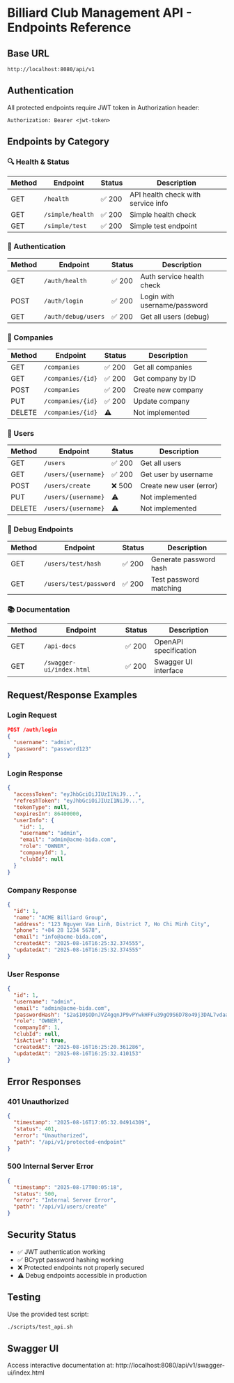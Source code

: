 # Billiard Club Management API - Endpoints Reference

## Base URL
`http://localhost:8080/api/v1`

## Authentication
All protected endpoints require JWT token in Authorization header:
```
Authorization: Bearer <jwt-token>
```

## Endpoints by Category

### 🔍 Health & Status
| Method | Endpoint | Status | Description |
|--------|----------|--------|-------------|
| GET | `/health` | ✅ 200 | API health check with service info |
| GET | `/simple/health` | ✅ 200 | Simple health check |
| GET | `/simple/test` | ✅ 200 | Simple test endpoint |

### 🔐 Authentication
| Method | Endpoint | Status | Description |
|--------|----------|--------|-------------|
| GET | `/auth/health` | ✅ 200 | Auth service health check |
| POST | `/auth/login` | ✅ 200 | Login with username/password |
| GET | `/auth/debug/users` | ✅ 200 | Get all users (debug) |

### 🏢 Companies
| Method | Endpoint | Status | Description |
|--------|----------|--------|-------------|
| GET | `/companies` | ✅ 200 | Get all companies |
| GET | `/companies/{id}` | ✅ 200 | Get company by ID |
| POST | `/companies` | ✅ 200 | Create new company |
| PUT | `/companies/{id}` | ✅ 200 | Update company |
| DELETE | `/companies/{id}` | ⚠️ | Not implemented |

### 👥 Users
| Method | Endpoint | Status | Description |
|--------|----------|--------|-------------|
| GET | `/users` | ✅ 200 | Get all users |
| GET | `/users/{username}` | ✅ 200 | Get user by username |
| POST | `/users/create` | ❌ 500 | Create new user (error) |
| PUT | `/users/{username}` | ⚠️ | Not implemented |
| DELETE | `/users/{username}` | ⚠️ | Not implemented |

### 🐛 Debug Endpoints
| Method | Endpoint | Status | Description |
|--------|----------|--------|-------------|
| GET | `/users/test/hash` | ✅ 200 | Generate password hash |
| GET | `/users/test/password` | ✅ 200 | Test password matching |

### 📚 Documentation
| Method | Endpoint | Status | Description |
|--------|----------|--------|-------------|
| GET | `/api-docs` | ✅ 200 | OpenAPI specification |
| GET | `/swagger-ui/index.html` | ✅ 200 | Swagger UI interface |

## Request/Response Examples

### Login Request
```json
POST /auth/login
{
  "username": "admin",
  "password": "password123"
}
```

### Login Response
```json
{
  "accessToken": "eyJhbGciOiJIUzI1NiJ9...",
  "refreshToken": "eyJhbGciOiJIUzI1NiJ9...",
  "tokenType": null,
  "expiresIn": 86400000,
  "userInfo": {
    "id": 1,
    "username": "admin",
    "email": "admin@acme-bida.com",
    "role": "OWNER",
    "companyId": 1,
    "clubId": null
  }
}
```

### Company Response
```json
{
  "id": 1,
  "name": "ACME Billiard Group",
  "address": "123 Nguyen Van Linh, District 7, Ho Chi Minh City",
  "phone": "+84 28 1234 5678",
  "email": "info@acme-bida.com",
  "createdAt": "2025-08-16T16:25:32.374555",
  "updatedAt": "2025-08-16T16:25:32.374555"
}
```

### User Response
```json
{
  "id": 1,
  "username": "admin",
  "email": "admin@acme-bida.com",
  "passwordHash": "$2a$10$ODnJVZ4gqnJP9vPYwkHFFu39gO9S6D78o49j3DAL7vdaanOJBJ3cK",
  "role": "OWNER",
  "companyId": 1,
  "clubId": null,
  "isActive": true,
  "createdAt": "2025-08-16T16:25:20.361286",
  "updatedAt": "2025-08-16T16:25:32.410153"
}
```

## Error Responses

### 401 Unauthorized
```json
{
  "timestamp": "2025-08-16T17:05:32.04914309",
  "status": 401,
  "error": "Unauthorized",
  "path": "/api/v1/protected-endpoint"
}
```

### 500 Internal Server Error
```json
{
  "timestamp": "2025-08-17T00:05:18",
  "status": 500,
  "error": "Internal Server Error",
  "path": "/api/v1/users/create"
}
```

## Security Status
- ✅ JWT authentication working
- ✅ BCrypt password hashing working
- ❌ Protected endpoints not properly secured
- ⚠️ Debug endpoints accessible in production

## Testing
Use the provided test script:
```bash
./scripts/test_api.sh
```

## Swagger UI
Access interactive documentation at:
http://localhost:8080/api/v1/swagger-ui/index.html